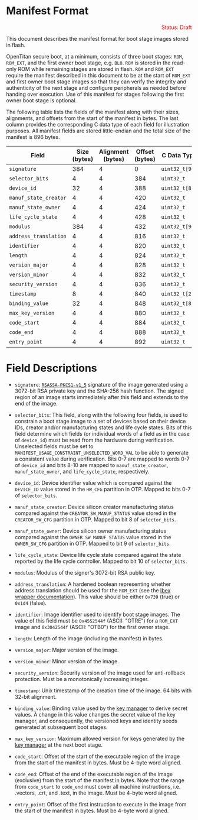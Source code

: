 # Manifest Format

<p style="color: red; text-align: right;">
  Status: Draft
</p>

This document describes the manifest format for boot stage images stored in flash.

OpenTitan secure boot, at a minimum, consists of three boot stages: `ROM`,
`ROM_EXT`, and the first owner boot stage, e.g. `BL0`. `ROM` is stored in the
read-only ROM while remaining stages are stored in flash. `ROM` and
`ROM_EXT` require the manifest described in this document to be at the start of
`ROM_EXT` and first owner boot stage images so that they can verify the
integrity and authenticity of the next stage and configure peripherals as
needed before handing over execution. Use of this manifest for stages following
the first owner boot stage is optional.

The following table lists the fields of the manifest along with their sizes,
alignments, and offsets from the start of the manifest in bytes. The last
column provides the corresponding C data type of each field for illustration
purposes. All manifest fields are stored little-endian and the total size of
the manifest is 896 bytes.

| Field                 | Size (bytes) | Alignment (bytes) | Offset (bytes) | C Data Type    |
| --------------------- | ------------ | ----------------- | -------------- | -------------- |
| `signature`           | 384          | 4                 | 0              | `uint32_t[96]` |
| `selector_bits`       | 4            | 4                 | 384            | `uint32_t`     |
| `device_id`           | 32           | 4                 | 388            | `uint32_t[8]`  |
| `manuf_state_creator` | 4            | 4                 | 420            | `uint32_t`     |
| `manuf_state_owner`   | 4            | 4                 | 424            | `uint32_t`     |
| `life_cycle_state`    | 4            | 4                 | 428            | `uint32_t`     |
| `modulus`             | 384          | 4                 | 432            | `uint32_t[96]` |
| `address_translation` | 4            | 4                 | 816            | `uint32_t`     |
| `identifier`          | 4            | 4                 | 820            | `uint32_t`     |
| `length`              | 4            | 4                 | 824            | `uint32_t`     |
| `version_major`       | 4            | 4                 | 828            | `uint32_t`     |
| `version_minor`       | 4            | 4                 | 832            | `uint32_t`     |
| `security_version`    | 4            | 4                 | 836            | `uint32_t`     |
| `timestamp`           | 8            | 4                 | 840            | `uint32_t[2]`  |
| `binding_value`       | 32           | 4                 | 848            | `uint32_t[8]`  |
| `max_key_version`     | 4            | 4                 | 880            | `uint32_t`     |
| `code_start`          | 4            | 4                 | 884            | `uint32_t`     |
| `code_end`            | 4            | 4                 | 888            | `uint32_t`     |
| `entry_point`         | 4            | 4                 | 892            | `uint32_t`     |


# Field Descriptions

*   `signature`: [`RSASSA-PKCS1-v1_5`][rsassa_pkcs1_v1_5] signature of the
    image generated using a 3072-bit RSA private key and the SHA-256 hash
    function. The signed region of an image starts immediately after this
    field and extends to the end of the image.

*   `selector_bits`: This field, along with the following four fields, is used
    to constrain a boot stage image to a set of devices based on their device
    IDs, creator and/or manufacturing states and life cycle states. Bits of
    this field determine which fields (or individual words of a field as in
    the case of `device_id`) must be read from the hardware during
    verification. Unselected fields must be set to
    `MANIFEST_USAGE_CONSTRAINT_UNSELECTED_WORD_VAL` to be able to generate a
    consistent value during verification. Bits 0-7 are mapped to words 0-7 of
    `device_id` and bits 8-10 are mapped to `manuf_state_creator`,
    `manuf_state_owner`, and `life_cycle_state`, respectively.

*   `device_id`: Device identifier value which is compared against the
    `DEVICE_ID` value stored in the `HW_CFG` partition in OTP. Mapped to bits
     0-7 of `selector_bits`.

*   `manuf_state_creator`: Device silicon creator manufacturing status compared
    against the `CREATOR_SW_MANUF_STATUS` value stored in the `CREATOR_SW_CFG`
    partition in OTP. Mapped to bit 8 of `selector_bits`.

*   `manuf_state_owner`: Device silicon owner manufacturing status compared
    against the `OWNER_SW_MANUF_STATUS` value stored in the `OWNER_SW_CFG`
    partition in OTP. Mapped to bit 9 of `selector_bits`.

*   `life_cycle_state`: Device life cycle state compared against the state
    reported by the life cycle controller. Mapped to bit 10 of `selector_bits`.

*   `modulus`:  Modulus of the signer's 3072-bit RSA public key.

*   `address_translation`: A hardened boolean representing whether address
    translation should be used for the `ROM_EXT` (see the [Ibex wrapper
    documentation](https://opentitan.org/book/hw/ip/rv_core_ibex)).
    This value should be either `0x739` (true) or `0x1d4` (false).

*   `identifier`: Image identifier used to identify boot stage images. The
    value of this field must be `0x4552544f` (ASCII: "OTRE") for a `ROM_EXT`
    image and `0x3042544f` (ASCII: "OTB0") for the first owner stage.

*   `length`: Length of the image (including the manifest) in bytes.

*   `version_major`: Major version of the image.

*   `version_minor`: Minor version of the image.

*   `security_version`: Security version of the image used for anti-rollback
    protection. Must be a monotonically increasing integer.

*   `timestamp`: Unix timestamp of the creation time of the image. 64 bits with
    32-bit alignment.

*   `binding_value`: Binding value used by the [key manager][key_manager] to
    derive secret values. A change in this value changes the secret value of
    the key manager, and consequently, the versioned keys and identity seeds
    generated at subsequent boot stages.

*   `max_key_version`: Maximum allowed version for keys generated by the
    [key manager][key_manager] at the next boot stage.

*   `code_start`: Offset of the start of the executable region of the image
    from the start of the manifest in bytes. Must be 4-byte word aligned.

*   `code_end`: Offset of the end of the executable region of the image
    (exclusive) from the start of the manifest in bytes. Note that the range
    from `code_start` to `code_end` must cover all machine instructions, i.e.
    .vectors, .crt, and .text, in the image. Must be 4-byte word aligned.

*   `entry_point`: Offset of the first instruction to execute in the image from
    the start of the manifest in bytes. Must be 4-byte word aligned.

[rsassa_pkcs1_v1_5]: https://datatracker.ietf.org/doc/html/rfc8017#section-8.2
[key_manager]: https://opentitan.org/book/hw/ip/keymgr
